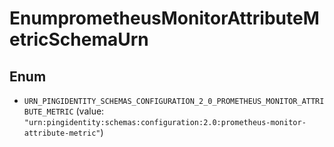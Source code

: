 

# EnumprometheusMonitorAttributeMetricSchemaUrn

## Enum


* `URN_PINGIDENTITY_SCHEMAS_CONFIGURATION_2_0_PROMETHEUS_MONITOR_ATTRIBUTE_METRIC` (value: `"urn:pingidentity:schemas:configuration:2.0:prometheus-monitor-attribute-metric"`)



